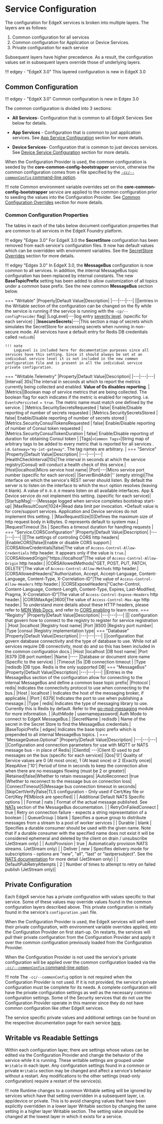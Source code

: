 # Service Configuration   

The configuration for EdgeX services is broken into multiple layers. The layers are as follows:

1. Common configuration for all services
2. Common configuration for Application or Device Services. 
3. Private configuration for each service 

Subsequent layers have higher precedence. As a result, the configuration values set in subsequent layers override those of underlying layers.

!!! edgey - "EdgeX 3.0"
    This layered configuration is new in EdgeX 3.0

## Common Configuration

!!! edgey - "EdgeX 3.0"
    Common configuration is new in Edgex 3.0 

The common configuration is divided into 3 sections:

- **All Services**- Configuration that is common to all EdgeX Services See below for details.

- **App Services** - Configuration that is common to just application services. See [App Service Configuration](../../application/GeneralAppServiceConfig) section for more details.
- **Device Services**- Configuration that is common to just devices services. See [Device Service Configuration](../../device/Ch-DeviceServices/#configuration-properties) section for more details.

When the Configuration Provider is used, the common configuration is seeded by the **core-common-config-bootstrapper** service, otherwise the common configuration comes from a file specified by the [`-cc/--commonConfig` command-line option](../CommonCommandLineOptions/#common-config).

!!! note
    Common environment variable overrides set on the **core-common-config-bootstrapper** service are applied to the common configuration prior to seeding the values into the Configuration Provider. See [Common Configuration Overrides](../CommonEnvironmentVariables/#common-configuration-overrides) section for more details.

### Common Configuration Properties

The tables in each of the tabs below document configuration properties that are common to all services in the EdgeX Foundry platform. 

!!! edgey "Edgex 3.0"
    For EdgeX 3.0 the **SecretStore** configuration has been removed from each service's configuration files. It now has default values which can be overridden with environment variables. See the [SecretStore Overrides](../CommonEnvironmentVariables/#secretstore-configuration-overrides) section for more details.

!!! edgey "Edgex 3.0"
    In EdgeX 3.0, the **MessageBus** configuration is now common to all services. In addition, the internal MessageBus topic configuration has been replaced by internal constants. The new **BaseTopicPrefix** setting has been added to allow customization of all topics under a common base prefix.  See the new common **MessageBus** section below.

=== "Writable"
    |Property|Default Value|Description|
    |---|---|---|
    |||entries in the Writable section of the configuration can be changed on the fly while the service is running if the service is running with the `-cp/--configProvider` flag|
    |LogLevel|---|log entry [severity level](https://en.wikipedia.org/wiki/Syslog#Severity_level).  (specific for each service) |
    |**InsecureSecrets**|---|This section a map of secrets which simulates the SecretStore for accessing secrets when running in non-secure mode. All services have a default entry for Redis DB credentials called `redisdb`|
    

    !!! note
        LogLevel is included here for documentation purposes since all services have this setting. Since it should always be set at an individual service level it is not included in the new common configuration file and is present in all the individual service private configuration.

=== "Writable.Telemetry"
    |Property|Default Value|Description|
    |---|---|---|
    |Interval| 30s|The interval in seconds at which to report the metrics currently being collected and enabled. **Value of 0s disables reporting**. |
    |Metrics||Boolean map of service metrics that are being collected. The boolean flag for each indicates if the metric is enabled for reporting. i.e. `EventsPersisted = true`. The metric name must match one defined by the service. |
    |Metrics.SecuritySecretsRequested | false| Enable/Disable reporting of number of secrets requested  |
    |Metrics.SecuritySecretsStored | false| Enable/Disable reporting of number of secrets stored  |
    |Metrics.SecurityConsulTokensRequested | false| Enable/Disable reporting of number of Consul token requested  |
    |Metrics.SecurityConsulTokenDuration | false| Enable/Disable reporting of duration for obtaining Consul token  |
    |Tags|`<Common Tags>`|String map of arbitrary tags to be added to every metric that is reported for all services . i.e. `Gateway="my-iot-gateway"`. The tag names are arbitrary. |
=== "Service"
    |Property|Default Value|Description|
    |---|---|---|
    |HealthCheckInterval|10s|The interval in seconds at which the service registry(Consul) will conduct a health check of this service.|
    |Host|localhost|Micro service host name|
    |Port|---|Micro service port number (specific for each service)|
    |ServerBindAddr|'' (empty string)|The interface on which the service's REST server should listen. By default the server is to listen on the interface to which the `Host` option resolves (leaving it blank). A value of `0.0.0.0` means listen on all available interfaces. App & Device service do not implement this setting. (specific for each service)|
    |StartupMsg|---|Message logged when service completes bootstrap start-up|
    |MaxResultCount|1024*|Read data limit per invocation. *Default value is for core/support services. Application and Device services do not implement this setting. |
    |MaxRequestSize|0|Defines the maximum size of http request body in kilbytes. 0 represents default to system max.|
    |RequestTimeout         |5s                          | Specifies a timeout duration for handling requests |
=== "Service.CORSConfiguration"
    |Property|Default Value|Description|
    |---|---|---|
    |||The settings of controling CORS http headers|
    |EnableCORS|false|Enable or disable CORS support.|
    |CORSAllowCredentials|false|The value of `Access-Control-Allow-Credentials` http header. It appears only if the value is `true`.|
    |CORSAllowedOrigin|"https://localhost"|The value of `Access-Control-Allow-Origin` http header.|
    |CORSAllowedMethods|"GET, POST, PUT, PATCH, DELETE"|The value of `Access-Control-Allow-Methods` http header.|
    |CORSAllowedHeaders|"Authorization, Accept, Accept-Language, Content-Language, Content-Type, X-Correlation-ID"|The value of `Access-Control-Allow-Headers` http header.|
    |CORSExposeHeaders|"Cache-Control, Content-Language, Content-Length, Content-Type, Expires, Last-Modified, Pragma, X-Correlation-ID"|The value of `Access-Control-Expose-Headers` http header.|
    |CORSMaxAge|3600|The value of `Access-Control-Max-Age` http header.|
    To understand more details about these HTTP headers, please refer to [MDN Web Docs](https://developer.mozilla.org/en-US/docs/Web/HTTP/CORS#the_http_response_headers), and refer to [CORS enabling](../../security/Ch-CORS-Settings.md) to learn more.
=== "Registry"
    |Property|Default Value|Description|
    |---|---|---|
    ||| configuration that govern how to connect to the registry to register for service registration |
    |Host           |localhost                      |Registry host name|
    |Port           |8500                           |Registry port number|
    |Type           |consul                         |Registry implementation type|
=== "Database"
    |Property|Default Value|Description|
    |---|---|---|
    |||configuration that govern database connectivity and the type of database to use. While not all services require DB connectivity, most do and so this has been included in the common configuration docs.|
    |Host |localhost                      |DB host name|
    |Port |6379                         |DB port number|
    |Name      |----                       |Database or document store name (Specific to the service)            |
    |Timeout      |5s           |DB connection timeout                                              |
    |Type |redisdb                        |DB type.  Redis is the only supported DB|
=== "MessageBus"
    |Property|Default Value|Description|
    |---|---|---|
    ||Entries in the MessageBus section of the configuration allow for connecting to the internal MessageBus and define a common base topic prefix|
    |Protocol | redis| Indicates the connectivity protocol to use when connecting to the bus.|
    |Host | localhost | Indicates the host of the messaging broker, if applicable.|
    |Port | 6379| Indicates the port to use when publishing a message.|
    |Type | redis| Indicates the type of messaging library to use. Currently this is Redis by default. Refer to the [go-mod-messaging](https://github.com/edgexfoundry/go-mod-messaging) module for more information. |
    |AuthMode | usernamepassword| Auth Mode to connect to EdgeX MessageBus.|
    |SecretName | redisdb | Name of the secret in the Secret Store to find the MessageBus credentials.|
    |BaseTopicPrefix | edgex| Indicates the base topic prefix which is prepended to all internal MessageBus topics. |
=== "MessageQueue.Optional"
    |Property|Default Value|Description|
    |---|---|---|
    ||Configuration and connection parameters for use with MQTT or NATS message bus - in place of Redis|
    |ClientId| ---|Client ID used to put messages on the bus (specific for each service)|
    |Qos|'0'| Quality of Service values are 0 (At most once), 1 (At least once) or 2 (Exactly once)|
    |KeepAlive |'10'| Period of time in seconds to keep the connection alive when there are no messages flowing (must be 2 or greater)|
    |Retained|false|Whether to retain messages|
    |AutoReconnect |true |Whether to reconnect to the message bus on connection loss|
    |ConnectTimeout|5|Message bus connection timeout in seconds|
    |SkipCertVerify|false|TLS configuration - Only used if Cert/Key file or Cert/Key PEMblock are specified|
    | | Additional Default NATS Specific options  |
    | Format | nats | Format of the actual message published. See [NATs](../../general/messagebus/#configuration_2) section of the MessageBus documentation. |
    | RetryOnFailedConnect | true | Retry on connection failure - expects a string representation of a boolean |
    | QueueGroup | blank | Specifies a queue group to distribute messages from a stream to a pool of worker services |
    | Durable | blank | Specifies a durable consumer should be used with the given name. Note that if a durable consumer with the specified name does not exist it will be considered ephemeral and deleted by the client on drain / unsubscribe (JetStream only) |
    | AutoProvision | true | Automatically provision NATS streams. (JetStream only) |
    | Deliver | new | Specifies delivery mode for subscriptions - options are "new", "all", "last" or "lastpersubject". See the [NATS documentation](https://docs.nats.io/nats-concepts/jetstream/consumers#deliverpolicy-optstartseq-optstarttime) for more detail (JetStream only) |
    | DefaultPubRetryAttempts | 2 | Number of times to attempt to retry on failed publish (JetStream only)|

## Private Configuration

Each EdgeX service has a private configuration with values specific to that service. Some of these values may override values found in the common configuration layers described above. This private configuration is initially found in the service's `configuration.yaml` file. 

When the Configuration Provider is used, the EdgeX services will self-seed their private configuration, with environment variable overrides applied, into the Configuration Provider on first start-up. On restarts, the services will pull their private configuration from the Configuration Provider and apply it over the common configuration previously loaded from the Configuration Provider.

When the Configuration Provider is not used the service's private configuration will be applied over the common configuration loaded via the [`-cc/--commonConfig` command-line option](../CommonCommandLineOptions/#common-config).

!!! note
    The `-cc/--commonConfig` option is not required when the Configuration Provider is not used.  If it is not provided, the service's private configuration must be complete for its needs.  A complete configuration will have the private configuration settings as well as the necessary common configuration settings. Some of the Security services that do not use the Configuration Provider operate in this manner since they do not have common configuration like other EdgeX services.

The service specific private values and additional settings can be found on the respective documentation page for each service [here](http://localhost:8008/3.0/microservices/general/).

## Writable vs Readable Settings

Within each configuration layer, there are settings whose values can be edited via the Configuration Provider and change the behavior of the service while it is running.  These writable settings are grouped under `Writable` in each layer. Any configuration settings found in a common or private `Writable` section may be changed and affect a service's behavior without a restart. Any modifications to the other settings (read-only configuration) require a restart of the service(s).

!!! note
    Runtime changes to a common Writable setting will be ignored by services which have that setting overridden in a subsequent layer, i.e. app/device or private. This is to avoid changing values that have been explicitly overridden in a lower layer Writable section by changing the same setting in a higher layer Writable section. The setting value should be changed at the lowest layer in which it exists for a service.
